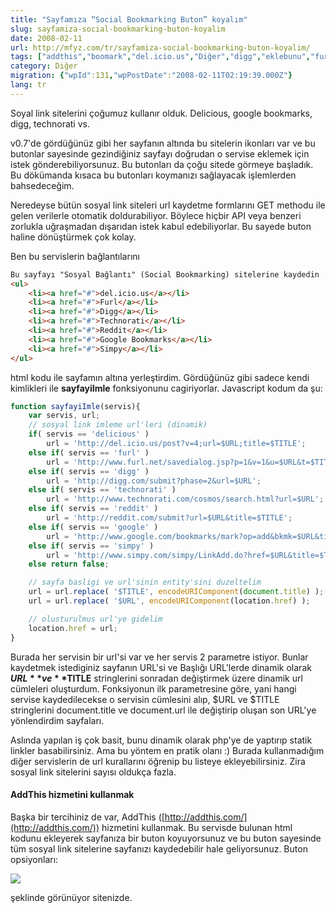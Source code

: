 ```yaml
---
title: "Sayfamıza “Social Bookmarking Buton” koyalım"
slug: sayfamiza-social-bookmarking-buton-koyalim
date: 2008-02-11
url: http://mfyz.com/tr/sayfamiza-social-bookmarking-buton-koyalim/
tags: ["addthis","boomark","del.icio.us","Diğer","digg","eklebunu","furl","reddit","social","technorati"]
category: Diğer
migration: {"wpId":131,"wpPostDate":"2008-02-11T02:19:39.000Z"}
lang: tr
---
```


Soyal link sitelerini çoğumuz kullanır olduk. Delicious, google bookmarks, digg, technorati vs.

v0.7'de gördüğünüz gibi her sayfanın altında bu sitelerin ikonları var ve bu butonlar sayesinde gezindiğiniz sayfayı doğrudan o servise eklemek için istek gönderebiliyorsunuz. Bu butonları da çoğu sitede görmeye başladık. Bu dökümanda kısaca bu butonları koymanızı sağlayacak işlemlerden bahsedeceğim.

Neredeyse bütün sosyal link siteleri url kaydetme formlarını GET methodu ile gelen verilerle otomatik doldurabiliyor. Böylece hiçbir API veya benzeri zorlukla uğraşmadan dışarıdan istek kabul edebiliyorlar. Bu sayede buton haline dönüştürmek çok kolay.

Ben bu servislerin bağlantılarını
```html
Bu sayfayı "Sosyal Bağlantı" (Social Bookmarking) sitelerine kaydedin
<ul>
	<li><a href="#">del.icio.us</a></li>
	<li><a href="#">Furl</a></li>
	<li><a href="#">Digg</a></li>
	<li><a href="#">Technorati</a></li>
	<li><a href="#">Reddit</a></li>
	<li><a href="#">Google Bookmarks</a></li>
	<li><a href="#">Simpy</a></li>
</ul>

```
html kodu ile sayfamın altına yerleştirdim. Gördüğünüz gibi sadece kendi kimlikleri ile **sayfayiImle** fonksiyonunu cagiriyorlar. Javascript kodum da şu:
```js
function sayfayiImle(servis){
	var servis, url;
	// sosyal link imleme url'leri (dinamik)
	if( servis == 'delicious' )
		url = 'http://del.icio.us/post?v=4;url=$URL;title=$TITLE';
	else if( servis == 'furl' )
		url = 'http://www.furl.net/savedialog.jsp?p=1&v=1&u=$URL&t=$TITLE';
	else if( servis == 'digg' )
		url = 'http://digg.com/submit?phase=2&url=$URL';
	else if( servis == 'technorati' )
		url = 'http://www.technorati.com/cosmos/search.html?url=$URL';
	else if( servis == 'reddit' )
		url = 'http://reddit.com/submit?url=$URL&title=$TITLE';
	else if( servis == 'google' )
		url = 'http://www.google.com/bookmarks/mark?op=add&bkmk=$URL&title=$TITLE';
	else if( servis == 'simpy' )
		url = 'http://www.simpy.com/simpy/LinkAdd.do?href=$URL&title=$TITLE';
	else return false;

	// sayfa basligi ve url'sinin entity'sini duzeltelim
	url = url.replace( '$TITLE', encodeURIComponent(document.title) );
	url = url.replace( '$URL', encodeURIComponent(location.href) );

	// olusturulmus url'ye gidelim
	location.href = url;
}


```
Burada her servisin bir url'si var ve her servis 2 parametre istiyor. Bunlar kaydetmek istediginiz sayfanın URL'si ve Başlığı URL'lerde dinamik olarak **$URL** ve **$TITLE** stringlerini sonradan değiştirmek üzere dinamik url cümleleri oluşturdum. Fonksiyonun ilk parametresine göre, yani hangi servise kaydedilecekse o servisin cümlesini alıp, $URL ve $TITLE stringlerini document.title ve document.url ile değiştirip oluşan son URL'ye yönlendirdim sayfaları.

Aslında yapılan iş çok basit, bunu dinamik olarak php'ye de yaptırıp statik linkler basabilirsiniz. Ama bu yöntem en pratik olanı :) Burada kullanmadığım diğer servislerin de url kurallarını öğrenip bu listeye ekleyebilirsiniz. Zira sosyal link sitelerini sayısı oldukça fazla.

#### AddThis hizmetini kullanmak

Başka bir tercihiniz de var, AddThis ([http://addthis.com/](http://addthis.com/)) hizmetini kullanmak. Bu servisde bulunan html kodunu ekleyerek sayfanıza bir buton koyuyorsunuz ve bu buton sayesinde tüm sosyal link sitelerine sayfanızı kaydedebilir hale geliyorsunuz. Buton opsiyonları:

![](/images/archive/tr/2008/02/addthis-social-sharing-buttons.png)

şeklinde görünüyor sitenizde.